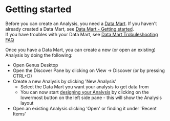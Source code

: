 # Getting started

Before you can create an Analysis, you need a [Data Mart]((../data-marts/index.md)). If you haven't already created a Data Mart, see [Data Mart - Getting started](../data-marts/getting-started.md).  
If you have troubles with your Data Mart, see [Data Mart Trobuleshooting FAQ]((../data-marts/getting-started.md))

Once you have a Data Mart, you can create a new (or open an existing) Analysis by doing the following:
* Open Genus Desktop
* Open the Discover Pane by clicking on View -> Discover (or by pressing CTRL+D)
* Create a new Analysis by clicking 'New Analysis'
	* Select the Data Mart you want your analysis to get data from
	* You can now start [designing your Analysis](./designer/index.md) by clicking on the lowermost button on the left side pane - this will show the Analysis layout
* Open an existing Analysis clicking 'Open' or finding it under 'Recent Items'